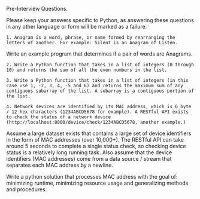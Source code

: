 Pre-Interview Questions.

Please keep your answers specific to Python, as answering these questions in any other language or form will be marked as a failure.

    1. Anagram is a word, phrase, or name formed by rearranging the letters of another. For example: Silent is an Anagram of Listen.

Write an example program that determines if a pair of words are Anagrams.

    2. Write a Python function that takes in a list of integers (0 through 10) and returns the sum of all the even numbers in the list.

    3. Write a Python function that takes in a list of integers (in this case use 1, -2, 3, 4, -5 and 6) and returns the maximum sum of any contiguous subarray of the list. A subarray is a contiguous portion of the list.

    4. Network devices are identified by its MAC address, which is 6 byte / 12 hex characters (1234ABCD5678 for example). A RESTful API exists to check the status of a network device (http://localhost:8000/device/check/1234ABCD5678, another example.)

Assume a large dataset exists that contains a large set of device identifiers in the form of MAC addresses (over 10,000+). The RESTful API can take around 5 seconds to complete a single status check, so checking device status is a relatively long running task. Also assume that the device identifiers (MAC addresses) come from a data source / stream that separates each MAC address by a newline.

Write a python solution that processes MAC address with the goal of: minimizing runtime, minimizing resource usage and generalizing methods and procedures.

